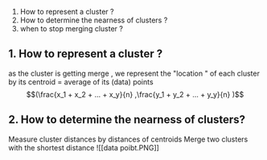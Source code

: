 1. How to represent a cluster ? 
2. How to determine the nearness of clusters ? 
3. when to stop merging cluster ? 
## 1. How to represent a cluster ?  
as the cluster is getting merge , we represent the "location " of each cluster by its 
centroid = average of its (data) points 
$$(\frac{x_1 +  x_2  + ... + x_y}{n} ,\frac{y_1 +  y_2  + ... + y_y}{n}  )$$

## 2. How to determine the nearness of clusters? 
 Measure cluster distances by distances of centroids 
 Merge two clusters with the shortest distance 
![[data poibt.PNG]]

